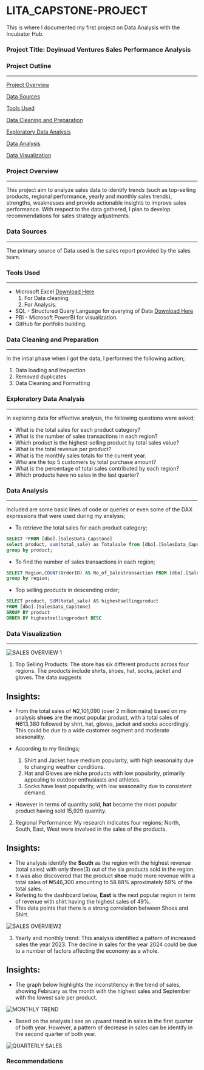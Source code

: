 # LITA_CAPSTONE-PROJECT
This is where I documented my first project on Data Analysis with the Incubator Hub.

### Project Title: Deyinuad Ventures Sales Performance Analysis

### Project Outline
---

[Project Overview](#project-overview)

[Data Sources](#data-sources)

[Tools Used](#tools-used)

[Data Cleaning and Preparation](#data-cleaning-and-preparation)

[Exploratory Data Analysis](#exploratory-data-analysis)

[Data Analysis](#data-analysis)

[Data Visualization](#data-visualization)



### Project Overview
---
This project aim to analyze sales data to identify trends (such as top-selling products, regional performance, yearly and monthly sales trends), strengths, weaknesses and provide actionable insights to improve sales performance. With respect to the data gathered, I plan to develop recommendations for sales strategy adjustments.

### Data Sources
---
The primary source of Data used is the sales report provided by the sales team.

### Tools Used
---
- Microsoft Excel [Download Here](https://1drv.ms/x/c/aad348901d0848c9/ESF61RwGbDRPsMRtHpPAAg8B4I0nxZayuGCSASdE9G5hhw)
  1. For Data cleaning
  2. For Analysis.
- SQL - Structured Query Language for querying of Data [Download Here](https://sqlfiddle.com/sql-server/online-compiler?id=53b7e911-8fb7-4874-bbec-c46c06a247a3)
- PBI - Microsoft PowerBI for visualization.
- GitHub for portfolio building.

### Data Cleaning and Preparation
---
 In the intial phase when I got the data, I performed the following action;
  1. Data loading and Inspection
  2. Removed duplicates
  3. Data Cleaning and Formatting

### Exploratory Data Analysis
---
 In exploring data for effective analysis, the following questions were asked;
 - What is the total sales for each product category?
 - What is the number of sales transactions in each region?
 - Which product is the highest-selling product by total sales value?
 - What is the total revenue per product?
 - What is the monthly sales totals for the current year.
 - Who are the top 5 customers by total purchase amount?
 - What is the percentage of total sales contributed by each region?
 - Which products have no sales in the last quarter?

### Data Analysis
---
Included are some basic lines of code or queries or even some of the DAX expressions that were used during my analysis;  

 - To retrieve the total sales for each product category;

```SQL
SELECT *FROM [dbo].[SalesData_Capstone]
select product, sum(total_sale) as Totalsale from [dbo].[SalesData_Capstone]
group by product;
```

 - To find the number of sales transactions in each region;

```SQL
SELECT Region,COUNT(OrderID) AS No_of_Salestransaction FROM [dbo].[SalesData_Capstone] 
group by region;
```

 - Top selling products in descending order;

```SQL
SELECT product, SUM(total_sale) AS highestsellingproduct
FROM [dbo].[SalesData_Capstone]
GROUP BY product
ORDER BY highestsellingproduct DESC
```
   
### Data Visualization
---

![SALES OVERVIEW 1](https://github.com/user-attachments/assets/03046fd4-e906-48c7-80ec-d0e9ab73f988)

 1. Top Selling Products: The store has six different products across four regions. The products include shirts, shoes, hat, socks, jacket and gloves. The data suggests
   
## Insights:
 - From the total sales of ₦2,101,090 (over 2 million naira) based on my analysis **shoes** are the most popular product, with a total sales of ₦613,380 followed by shirt, hat, gloves, jacket and socks accordingly. 
   This could be due to a wide customer segment and moderate seasonality.
 - According to my findings;
     1. Shirt and Jacket have medium popularity, with high seasonality due to changing weather conditions.
     2. Hat and Gloves are niche products with low popularity, primarily appealing to outdoor enthusiasts and athletes.
     3. Socks have least popularity, with low seasonality due to consistent demand.

 - However in terms of quantity sold, **hat** became the most popular product having sold 15,929 quantity.

 2. Regional Performance: My research indicates four regions; North, South, East, West were involved in the sales of the products.
## Insights:
 - The analysis identify the **South** as the region with the highest revenue (total sales) with only three(3) out of the six products sold in the region.
 - It was also discovered that the product **shoe** made more revenue with a total sales of ₦546,300 amounting to 58.88% aproximately 59% of the total sales.
 - Refering to the dashboard below, **East** is the next popular region in term of revenue with shirt having the highest sales of 49%.
 - This data points that there is a strong correlation between Shoes and Shirt.

![SALES OVERVIEW2](https://github.com/user-attachments/assets/bd882047-95b2-4e6f-a3e1-8b575f7b43f1)

3. Yearly and monthly trend: This analysis identified a pattern of increased sales the year 2023. The decline in sales for the year 2024 could be due to a number of factors affecting the economy as a whole.
## Insights: 
 - The graph below highlights the inconstitency in the trend of sales, showing February as the month with the highest sales and September with the lowest sale per product.

![MONTHLY TREND](https://github.com/user-attachments/assets/300c9510-055e-43d8-b399-31192f9d539a)

 - Based on the analysis I see an upward trend in sales in the first quarter of both year. However, a pattern of decrease in sales can be identify in the second quarter of both year.
   
![QUARTERLY SALES](https://github.com/user-attachments/assets/31e092d3-6c09-4925-8fd1-f81811044a6f)


### Recommendations


